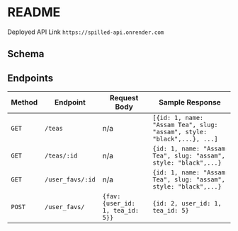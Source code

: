 # README

<!--This README would normally document whatever steps are necessary to get the
application up and running.

Things you may want to cover:

* Ruby version

* System dependencies

* Configuration

* Database initialization

* How to run the test suite-->

Deployed API Link `https://spilled-api.onrender.com`

## Schema


## Endpoints
| Method | Endpoint | Request Body | Sample Response |
--- | --- | --- | ---
`GET` | `/teas` | n/a | `[{id: 1, name: "Assam Tea", slug: "assam", style: "black",...}, ...]`
`GET` | `/teas/:id` | n/a | `{id: 1, name: "Assam Tea", slug: "assam", style: "black",...}`
`GET` | `/user_favs/:id` | n/a | `{id: 1, name: "Assam Tea", slug: "assam", style: "black",...}`
`POST` | `/user_favs/` | `{fav: {user_id: 1, tea_id: 5}}` | `{id: 2, user_id: 1, tea_id: 5}`

